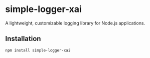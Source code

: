 # simple-logger-xai

A lightweight, customizable logging library for Node.js applications.

## Installation
```bash
npm install simple-logger-xai